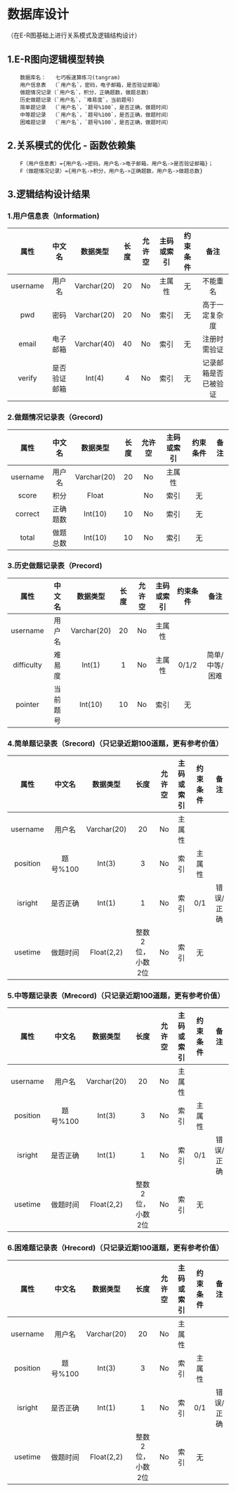 # 数据库设计
（在E-R图基础上进行关系模式及逻辑结构设计）

## 1.E-R图向逻辑模型转换
        数据库名：   七巧板速算练习(tangram)
        用户信息表  （`用户名`，密码，电子邮箱，是否验证邮箱）
        做题情况记录（`用户名`，积分，正确题数，做题总数）
        历史做题记录（`用户名`，`难易度`，当前题号）
        简单题记录  （`用户名`，`题号%100`，是否正确，做题时间）
        中等题记录  （`用户名`，`题号%100`，是否正确，做题时间）
        困难题记录  （`用户名`，`题号%100`，是否正确，做题时间）

## 2.关系模式的优化 - 函数依赖集
        F（用户信息表）={用户名->密码，用户名->电子邮箱，用户名->是否验证邮箱}；
        F（做题情况记录）={用户名->积分，用户名->正确题数，用户名->做题总数}

## 3.逻辑结构设计结果

### 1.用户信息表（Information)
|属性|中文名|数据类型|长度|允许空|主码或索引|约束条件|备注|
|:-:|:-:|:-:|:-:|:-:|:-:|:-:|:-:|
|username|用户名|Varchar(20)|20|No|主属性|无|不能重名|
|pwd|密码|Varchar(20)|20|No|索引|无|高于一定复杂度|
|email|电子邮箱|Varchar(40)|40|No|索引|无|注册时需验证|
|verify|是否验证邮箱|Int(4)|4|No|索引|无|记录邮箱是否已被验证|

### 2.做题情况记录表（Grecord)
|属性|中文名|数据类型|长度|允许空|主码或索引|约束条件|备注|
|:-:|:-:|:-:|:-:|:-:|:-:|:-:|:-:|
|username|用户名|Varchar(20)|20|No|主属性|||
|score|积分|Float||No|索引|无||
|correct|正确题数|Int(10)|10|No|索引|无||
|total|做题总数|Int(10)|10|No|索引|无||

### 3.历史做题记录表（Precord)
|属性|中文名|数据类型|长度|允许空|主码或索引|约束条件|备注|
|:-:|:-:|:-:|:-:|:-:|:-:|:-:|:-:|
|username|用户名|Varchar(20)|20|No|主属性|||
|difficulty|难易度|Int(1)|1|No|主属性|0/1/2|简单/中等/困难|
|pointer|当前题号|Int(10)|10|No|索引|无||

### 4.简单题记录表（Srecord)（只记录近期100道题，更有参考价值）
|属性|中文名|数据类型|长度|允许空|主码或索引|约束条件|备注|
|:-:|:-:|:-:|:-:|:-:|:-:|:-:|:-:|
|username|用户名|Varchar(20)|20|No|主属性|||
|position|题号%100|Int(3)|3|No|索引|主属性||
|isright|是否正确|Int(1)|1|No|索引|0/1|错误/正确|
|usetime|做题时间|Float(2,2)|整数2位，小数2位|No|索引|无||

### 5.中等题记录表（Mrecord)（只记录近期100道题，更有参考价值）
|属性|中文名|数据类型|长度|允许空|主码或索引|约束条件|备注|
|:-:|:-:|:-:|:-:|:-:|:-:|:-:|:-:|
|username|用户名|Varchar(20)|20|No|主属性|||
|position|题号%100|Int(3)|3|No|索引|主属性||
|isright|是否正确|Int(1)|1|No|索引|0/1|错误/正确|
|usetime|做题时间|Float(2,2)|整数2位，小数2位|No|索引|无||

### 6.困难题记录表（Hrecord)（只记录近期100道题，更有参考价值）
|属性|中文名|数据类型|长度|允许空|主码或索引|约束条件|备注|
|:-:|:-:|:-:|:-:|:-:|:-:|:-:|:-:|
|username|用户名|Varchar(20)|20|No|主属性|||
|position|题号%100|Int(3)|3|No|索引|主属性||
|isright|是否正确|Int(1)|1|No|索引|0/1|错误/正确|
|usetime|做题时间|Float(2,2)|整数2位，小数2位|No|索引|无||